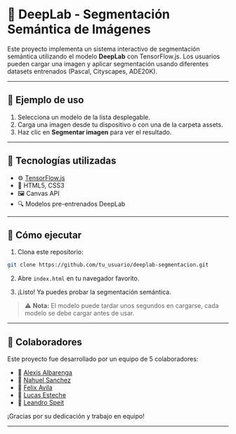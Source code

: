 # 🧠 DeepLab - Segmentación Semántica de Imágenes

Este proyecto implementa un sistema interactivo de segmentación semántica utilizando el modelo **DeepLab** con TensorFlow.js. Los usuarios pueden cargar una imagen y aplicar segmentación usando diferentes datasets entrenados (Pascal, Cityscapes, ADE20K).

---

## 📸 Ejemplo de uso

1. Selecciona un modelo de la lista desplegable.
2. Carga una imagen desde tu dispositivo o con una de la carpeta assets.
3. Haz clic en **Segmentar imagen** para ver el resultado.

---

## 🧰 Tecnologías utilizadas

- ⚙️ [TensorFlow.js](https://www.tensorflow.org/js)
- 🎨 HTML5, CSS3
- 🖼️ Canvas API
- 🔍 Modelos pre-entrenados DeepLab

---

## 🚀 Cómo ejecutar

1. Clona este repositorio:

```bash
git clone https://github.com/tu_usuario/deeplab-segmentacion.git
```

2. Abre `index.html` en tu navegador favorito.

3. ¡Listo! Ya puedes probar la segmentación semántica.

> ⚠️ **Nota:** El modelo puede tardar unos segundos en cargarse, cada modelo se debe cargar antes de usar.

---

## 👥 Colaboradores

Este proyecto fue desarrollado por un equipo de 5 colaboradores:

- 👤 [Alexis Albarenga](https://github.com/Alexis217)
- 👤 [Nahuel Sanchez](https://github.com/carlosNahuelSanchez)
- 👤 [Felix Avila](https://github.com/avilafelix998)
- 👤 [Lucas Esteche](https://github.com/EstecheLucas)
- 👤 [Leandro Speit](https://github.com/LeanSpeit)

¡Gracias por su dedicación y trabajo en equipo!

---
